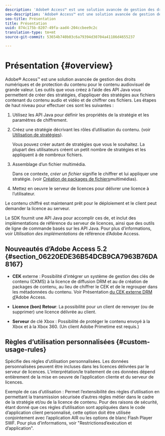 ```yaml
---
description: 'Adobe® Access™ est une solution avancée de gestion des droits numériques et de protection du contenu pour le contenu audiovisuel de grande valeur. Les outils que vous créez à l’aide des API Java vous permettent de créer des stratégies, d’appliquer des stratégies aux fichiers contenant du contenu audio et vidéo et de chiffrer ces fichiers. Les étapes de haut niveau pour exécuter ces  sont les suivantes : '
seo-description: 'Adobe® Access™ est une solution avancée de gestion des droits numériques et de protection du contenu pour le contenu audiovisuel de grande valeur. Les outils que vous créez à l’aide des API Java vous permettent de créer des stratégies, d’appliquer des stratégies aux fichiers contenant du contenu audio et vidéo et de chiffrer ces fichiers. Les étapes de haut niveau pour exécuter ces  sont les suivantes : '
seo-title: Présentation
title: Présentation
uuid: 874c175b-8207-49fa-aad4-204ccbee9c2c
translation-type: tm+mt
source-git-commit: 53654b740b03c6a79394d30704a41186d4655237

---
```



# Présentation {#overview}

Adobe® Access™ est une solution avancée de gestion des droits numériques et de protection du contenu pour le contenu audiovisuel de grande valeur. Les outils que vous créez à l’aide des API Java vous permettent de créer des stratégies, d’appliquer des stratégies aux fichiers contenant du contenu audio et vidéo et de chiffrer ces fichiers. Les étapes de haut niveau pour effectuer ces  sont les suivantes :

1. Utilisez les API Java pour définir les propriétés de la stratégie et les paramètres de chiffrement.
1. Créez une stratégie décrivant les rôles d’utilisation du contenu. (voir [Utilisation de stratégies](../../aaxs-protecting-content/content-working-with-policies/content-working-with-policies-overview.md)).

   Vous pouvez créer autant de stratégies que vous le souhaitez. La plupart des utilisateurs créent un petit nombre de stratégies et les appliquent à de nombreux fichiers.

1. Assemblage d’un fichier multimédia.

   Dans ce contexte, *créer un fichier* signifie le chiffrer et lui appliquer une stratégie. (voir [Création de packages de fichiers](../../aaxs-protecting-content/content-packaging-media-files/content-packaging-media-files-overview.md)multimédias).

1. Mettez en oeuvre le serveur de licences pour délivrer une licence à l’utilisateur.

Le contenu chiffré est maintenant prêt pour le déploiement et le client peut demander la licence au serveur.

Le SDK fournit une API Java pour accomplir ces  de, et inclut des implémentations de référence du serveur de licences, ainsi que des outils de ligne de commande basés sur les API Java. Pour plus d’informations, voir *Utilisation des implémentations* de référence d’Adobe Access.

## Nouveautés d’Adobe Access 5.2 {#section_06220EDE36B54DCB9CA7963B76DA8167}

* **CEK** externe : Possibilité d’intégrer un système de gestion des clés de contenu (CKMS) à la licence de diffusion DRM et au de création de packages de contenu, au lieu de chiffrer le CEK et de le regrouper dans les métadonnées du contenu. Voir Présentation [du CEK externe DRM d’](../../aaxs-drm-xkey-mgmt/aaxs-drm-using-external-cek-overview.md)Adobe Access.

* **Licence (bon) Retour**: La possibilité pour un client de renvoyer (ou de supprimer) une licence délivrée au client.
* **Serveur** de clé Xbox : Possibilité de protéger le contenu envoyé à la Xbox et à la Xbox 360. (Un client Adobe Primetime est requis.)

## Règles d’utilisation personnalisées {#custom-usage-rules}

Spécifie des règles d’utilisation personnalisées. Les données personnalisées peuvent être incluses dans les licences délivrées par le serveur de licences. L’interprétation/le traitement de ces données dépend entièrement de la mise en oeuvre de l’application cliente et du serveur de licences.

Exemple de cas d’utilisation : Permet l’extensibilité des règles d’utilisation en permettant la transmission sécurisée d’autres règles métier dans le cadre de la stratégie et/ou de la licence de contenu. Pour des raisons de sécurité, étant donné que ces règles d’utilisation sont appliquées dans le code d’application client personnalisé, cette option doit être utilisée conjointement avec l’application AIR ou les options de blanc Flash Player SWF. Pour plus d’informations, voir &quot;Restrictions[](../../aaxs-protecting-content/content-introduction/content-usage-rules/content-runtime-application-restrictions/content-whitelist-air.md)d’exécution et d’application&quot;.